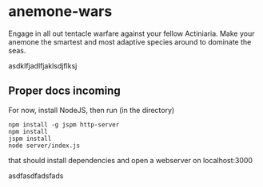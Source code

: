 # anemone-wars
Engage in all out tentacle warfare against your fellow Actiniaria. Make your anemone the smartest and most adaptive species around to dominate the seas.

asdklfjadlfjaklsdjflksj

## Proper docs incoming ##

For now, install NodeJS, then run (in the directory)
```
npm install -g jspm http-server
npm install
jspm install
node server/index.js
```

that should install dependencies and open a webserver on localhost:3000

asdfasdfadsfads
